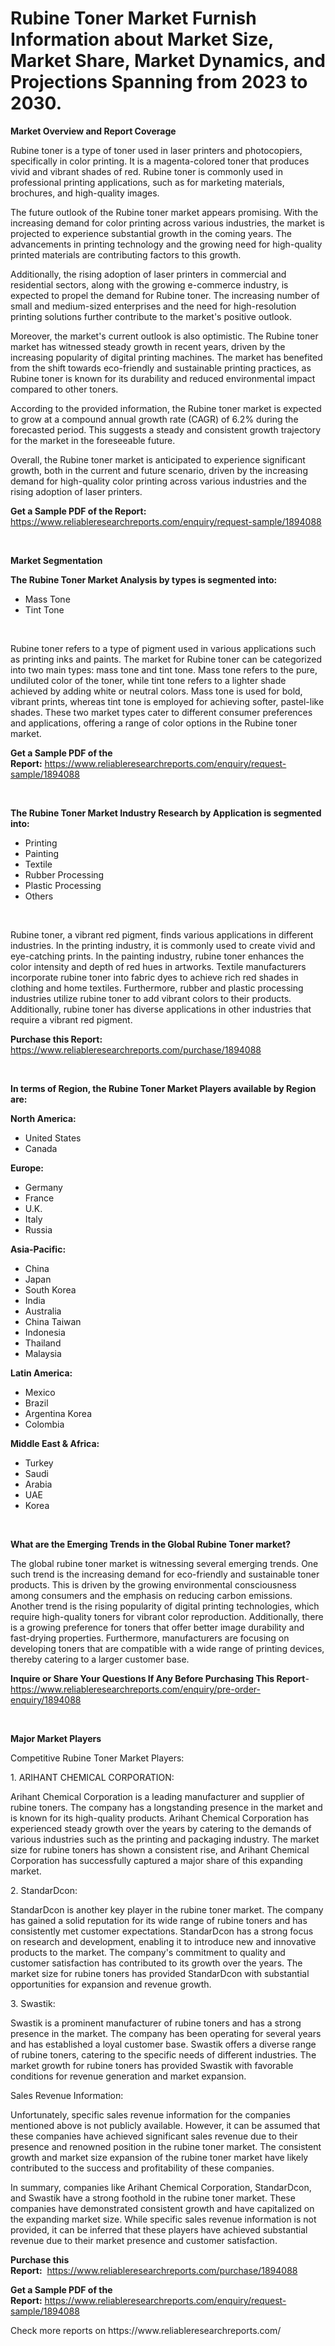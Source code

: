 <p><h1>Rubine Toner Market Furnish Information about Market Size, Market Share, Market Dynamics, and Projections Spanning from 2023 to 2030.</h1></p><p><strong>Market Overview and Report Coverage</strong></p>
<p><p>Rubine toner is a type of toner used in laser printers and photocopiers, specifically in color printing. It is a magenta-colored toner that produces vivid and vibrant shades of red. Rubine toner is commonly used in professional printing applications, such as for marketing materials, brochures, and high-quality images.</p><p>The future outlook of the Rubine toner market appears promising. With the increasing demand for color printing across various industries, the market is projected to experience substantial growth in the coming years. The advancements in printing technology and the growing need for high-quality printed materials are contributing factors to this growth.</p><p>Additionally, the rising adoption of laser printers in commercial and residential sectors, along with the growing e-commerce industry, is expected to propel the demand for Rubine toner. The increasing number of small and medium-sized enterprises and the need for high-resolution printing solutions further contribute to the market's positive outlook.</p><p>Moreover, the market's current outlook is also optimistic. The Rubine toner market has witnessed steady growth in recent years, driven by the increasing popularity of digital printing machines. The market has benefited from the shift towards eco-friendly and sustainable printing practices, as Rubine toner is known for its durability and reduced environmental impact compared to other toners.</p><p>According to the provided information, the Rubine toner market is expected to grow at a compound annual growth rate (CAGR) of 6.2% during the forecasted period. This suggests a steady and consistent growth trajectory for the market in the foreseeable future.</p><p>Overall, the Rubine toner market is anticipated to experience significant growth, both in the current and future scenario, driven by the increasing demand for high-quality color printing across various industries and the rising adoption of laser printers.</p></p>
<p><strong>Get a Sample PDF of the Report:</strong> <a href="https://www.reliableresearchreports.com/enquiry/request-sample/1894088">https://www.reliableresearchreports.com/enquiry/request-sample/1894088</a></p>
<p>&nbsp;</p>
<p><strong>Market Segmentation</strong></p>
<p><strong>The Rubine Toner Market Analysis by types is segmented into:</strong></p>
<p><ul><li>Mass Tone</li><li>Tint Tone</li></ul></p>
<p>&nbsp;</p>
<p><p>Rubine toner refers to a type of pigment used in various applications such as printing inks and paints. The market for Rubine toner can be categorized into two main types: mass tone and tint tone. Mass tone refers to the pure, undiluted color of the toner, while tint tone refers to a lighter shade achieved by adding white or neutral colors. Mass tone is used for bold, vibrant prints, whereas tint tone is employed for achieving softer, pastel-like shades. These two market types cater to different consumer preferences and applications, offering a range of color options in the Rubine toner market.</p></p>
<p><strong>Get a Sample PDF of the Report:</strong>&nbsp;<a href="https://www.reliableresearchreports.com/enquiry/request-sample/1894088">https://www.reliableresearchreports.com/enquiry/request-sample/1894088</a></p>
<p>&nbsp;</p>
<p><strong>The Rubine Toner Market Industry Research by Application is segmented into:</strong></p>
<p><ul><li>Printing</li><li>Painting</li><li>Textile</li><li>Rubber Processing</li><li>Plastic Processing</li><li>Others</li></ul></p>
<p>&nbsp;</p>
<p><p>Rubine toner, a vibrant red pigment, finds various applications in different industries. In the printing industry, it is commonly used to create vivid and eye-catching prints. In the painting industry, rubine toner enhances the color intensity and depth of red hues in artworks. Textile manufacturers incorporate rubine toner into fabric dyes to achieve rich red shades in clothing and home textiles. Furthermore, rubber and plastic processing industries utilize rubine toner to add vibrant colors to their products. Additionally, rubine toner has diverse applications in other industries that require a vibrant red pigment.</p></p>
<p><strong>Purchase this Report:</strong>&nbsp; <a href="https://www.reliableresearchreports.com/purchase/1894088">https://www.reliableresearchreports.com/purchase/1894088</a></p>
<p>&nbsp;</p>
<p><strong>In terms of Region, the Rubine Toner Market Players available by Region are:</strong></p>
<p>
    <p> <strong> North America: </strong>
        <ul>
            <li>United States</li>
            <li>Canada</li>
        </ul>
        </p> 
    <p> <strong> Europe: </strong>
        <ul>
            <li>Germany</li>
            <li>France</li>
            <li>U.K.</li>
            <li>Italy</li>
            <li>Russia</li>
        </ul>
        </p> 
    <p> <strong> Asia-Pacific: </strong>
        <ul>
            <li>China</li>
            <li>Japan</li>
            <li>South Korea</li>
            <li>India</li>
            <li>Australia</li>
            <li>China Taiwan</li>
            <li>Indonesia</li>
            <li>Thailand</li>
            <li>Malaysia</li>
        </ul>
        </p> 
    <p> <strong> Latin America: </strong>
        <ul>
            <li>Mexico</li>
            <li>Brazil</li>
            <li>Argentina Korea</li>
            <li>Colombia</li>
        </ul>
        </p> 
    <p> <strong> Middle East & Africa: </strong>
        <ul>
            <li>Turkey</li>
            <li>Saudi</li>
            <li>Arabia</li>
            <li>UAE</li>
            <li>Korea</li>
        </ul>
    </p>
    </p>
<p>&nbsp;</p>
<p><strong>What are the Emerging Trends in the Global Rubine Toner market?</strong></p>
<p><p>The global rubine toner market is witnessing several emerging trends. One such trend is the increasing demand for eco-friendly and sustainable toner products. This is driven by the growing environmental consciousness among consumers and the emphasis on reducing carbon emissions. Another trend is the rising popularity of digital printing technologies, which require high-quality toners for vibrant color reproduction. Additionally, there is a growing preference for toners that offer better image durability and fast-drying properties. Furthermore, manufacturers are focusing on developing toners that are compatible with a wide range of printing devices, thereby catering to a larger customer base.</p></p>
<p><strong>Inquire or Share Your Questions If Any Before Purchasing This Report</strong>- <a href="https://www.reliableresearchreports.com/enquiry/pre-order-enquiry/1894088">https://www.reliableresearchreports.com/enquiry/pre-order-enquiry/1894088</a></p>
<p>&nbsp;</p>
<p><strong>Major Market Players</strong></p>
<p><p>Competitive Rubine Toner Market Players:</p><p>1. ARIHANT CHEMICAL CORPORATION:</p><p>Arihant Chemical Corporation is a leading manufacturer and supplier of rubine toners. The company has a longstanding presence in the market and is known for its high-quality products. Arihant Chemical Corporation has experienced steady growth over the years by catering to the demands of various industries such as the printing and packaging industry. The market size for rubine toners has shown a consistent rise, and Arihant Chemical Corporation has successfully captured a major share of this expanding market.</p><p>2. StandarDcon:</p><p>StandarDcon is another key player in the rubine toner market. The company has gained a solid reputation for its wide range of rubine toners and has consistently met customer expectations. StandarDcon has a strong focus on research and development, enabling it to introduce new and innovative products to the market. The company's commitment to quality and customer satisfaction has contributed to its growth over the years. The market size for rubine toners has provided StandarDcon with substantial opportunities for expansion and revenue growth.</p><p>3. Swastik:</p><p>Swastik is a prominent manufacturer of rubine toners and has a strong presence in the market. The company has been operating for several years and has established a loyal customer base. Swastik offers a diverse range of rubine toners, catering to the specific needs of different industries. The market growth for rubine toners has provided Swastik with favorable conditions for revenue generation and market expansion.</p><p>Sales Revenue Information:</p><p>Unfortunately, specific sales revenue information for the companies mentioned above is not publicly available. However, it can be assumed that these companies have achieved significant sales revenue due to their presence and renowned position in the rubine toner market. The consistent growth and market size expansion of the rubine toner market have likely contributed to the success and profitability of these companies.</p><p>In summary, companies like Arihant Chemical Corporation, StandarDcon, and Swastik have a strong foothold in the rubine toner market. These companies have demonstrated consistent growth and have capitalized on the expanding market size. While specific sales revenue information is not provided, it can be inferred that these players have achieved substantial revenue due to their market presence and customer satisfaction.</p></p>
<p><strong>Purchase this Report:</strong>&nbsp;&nbsp;<a href="https://www.reliableresearchreports.com/purchase/1894088">https://www.reliableresearchreports.com/purchase/1894088</a></p>
<p></p>
<p><strong>Get a Sample PDF of the Report:</strong>&nbsp;<a href="https://www.reliableresearchreports.com/enquiry/request-sample/1894088">https://www.reliableresearchreports.com/enquiry/request-sample/1894088</a></p>
<p>Check more reports on https://www.reliableresearchreports.com/</p>